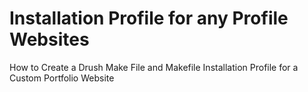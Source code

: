 # Installation Profile for any Profile Websites
How to Create a Drush Make File and Makefile Installation Profile for a Custom Portfolio Website




